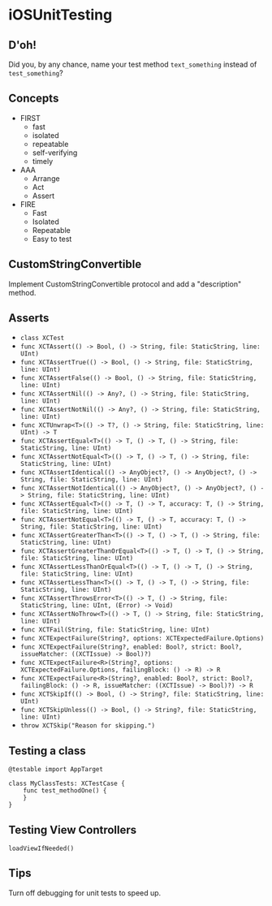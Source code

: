 # iOSUnitTesting

## D'oh!

Did you, by any chance, name your test method `text_something` instead of `test_something`?

## Concepts

* FIRST
   * fast
   * isolated
   * repeatable
   * self-verifying
   * timely
* AAA
   * Arrange
   * Act
   * Assert
* FIRE
   * Fast
   * Isolated
   * Repeatable
   * Easy to test

## CustomStringConvertible

Implement CustomStringConvertible protocol and add a "description" method.

## Asserts

* `class XCTest`
* `func XCTAssert(() -> Bool, () -> String, file: StaticString, line: UInt)`
* `func XCTAssertTrue(() -> Bool, () -> String, file: StaticString, line: UInt)`
* `func XCTAssertFalse(() -> Bool, () -> String, file: StaticString, line: UInt)`
* `func XCTAssertNil(() -> Any?, () -> String, file: StaticString, line: UInt)`
* `func XCTAssertNotNil(() -> Any?, () -> String, file: StaticString, line: UInt)`
* `func XCTUnwrap<T>(() -> T?, () -> String, file: StaticString, line: UInt) -> T`
* `func XCTAssertEqual<T>(() -> T, () -> T, () -> String, file: StaticString, line: UInt)`
* `func XCTAssertNotEqual<T>(() -> T, () -> T, () -> String, file: StaticString, line: UInt)`
* `func XCTAssertIdentical(() -> AnyObject?, () -> AnyObject?, () -> String, file: StaticString, line: UInt)`
* `func XCTAssertNotIdentical(() -> AnyObject?, () -> AnyObject?, () -> String, file: StaticString, line: UInt)`
* `func XCTAssertEqual<T>(() -> T, () -> T, accuracy: T, () -> String, file: StaticString, line: UInt)`
* `func XCTAssertNotEqual<T>(() -> T, () -> T, accuracy: T, () -> String, file: StaticString, line: UInt)`
* `func XCTAssertGreaterThan<T>(() -> T, () -> T, () -> String, file: StaticString, line: UInt)`
* `func XCTAssertGreaterThanOrEqual<T>(() -> T, () -> T, () -> String, file: StaticString, line: UInt)`
* `func XCTAssertLessThanOrEqual<T>(() -> T, () -> T, () -> String, file: StaticString, line: UInt)`
* `func XCTAssertLessThan<T>(() -> T, () -> T, () -> String, file: StaticString, line: UInt)`
* `func XCTAssertThrowsError<T>(() -> T, () -> String, file: StaticString, line: UInt, (Error) -> Void)`
* `func XCTAssertNoThrow<T>(() -> T, () -> String, file: StaticString, line: UInt)`
* `func XCTFail(String, file: StaticString, line: UInt)`
* `func XCTExpectFailure(String?, options: XCTExpectedFailure.Options)`
* `func XCTExpectFailure(String?, enabled: Bool?, strict: Bool?, issueMatcher: ((XCTIssue) -> Bool)?)`
* `func XCTExpectFailure<R>(String?, options: XCTExpectedFailure.Options, failingBlock: () -> R) -> R`
* `func XCTExpectFailure<R>(String?, enabled: Bool?, strict: Bool?, failingBlock: () -> R, issueMatcher: ((XCTIssue) -> Bool)?) -> R`
* `func XCTSkipIf(() -> Bool, () -> String?, file: StaticString, line: UInt)`
* `func XCTSkipUnless(() -> Bool, () -> String?, file: StaticString, line: UInt)`
* `throw XCTSkip("Reason for skipping.")`

## Testing a class

```
@testable import AppTarget

class MyClassTests: XCTestCase {
    func test_methodOne() {
    }
}
```

## Testing View Controllers

`loadViewIfNeeded()`

## Tips

Turn off debugging for unit tests to speed up.

